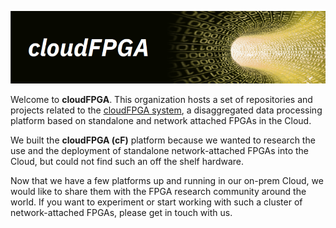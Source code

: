 ![Banner for cF](./imgs/banner.png)

Welcome to **cloudFPGA**. This organization hosts a set of repositories and projects related to the [cloudFPGA system](https://www.zurich.ibm.com/cci/cloudFPGA/), a disaggregated data processing platform based on standalone and network attached FPGAs in the Cloud.

We built the **cloudFPGA (cF)** platform because we wanted to research the use and the deployment of 
standalone network-attached FPGAs into the Cloud, but could not find such an off the shelf hardware.

Now that we have a few platforms up and running in our on-prem Cloud, we would like to share them 
with the FPGA research community around the world. If you want to experiment or start working with
such a cluster of network-attached FPGAs, please get in touch with us.
